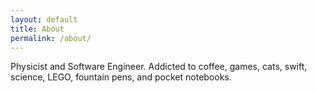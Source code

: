 ```yaml
---
layout: default
title: About
permalink: /about/
---
```


Physicist and Software Engineer. Addicted to coffee, games, cats, swift, science, LEGO, fountain pens, and pocket notebooks.